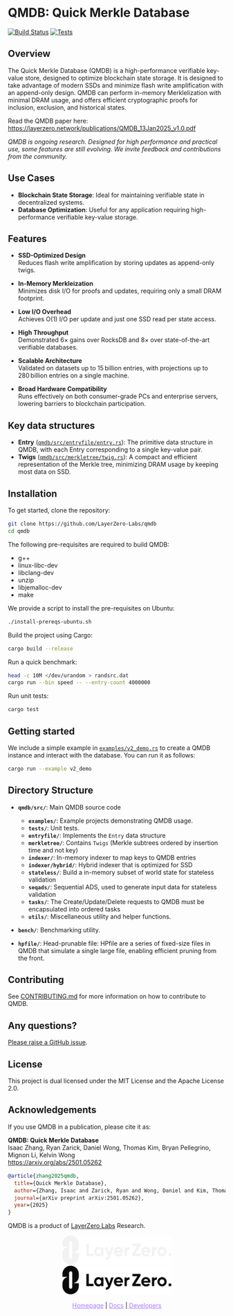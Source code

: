 # QMDB: Quick Merkle Database

[![Build Status](https://github.com/LayerZero-Labs/qmdb/actions/workflows/build.yml/badge.svg)](https://github.com/LayerZero-Labs/qmdb/actions/workflows/build.yml)
[![Tests](https://github.com/LayerZero-Labs/qmdb/actions/workflows/tests.yml/badge.svg)](https://github.com/LayerZero-Labs/qmdb/actions/workflows/tests.yml)

## Overview

The Quick Merkle Database (QMDB) is a high-performance verifiable key-value store, designed to optimize blockchain state storage.
It is designed to take advantage of modern SSDs and minimize flash write amplification with an append-only design.
QMDB can perform in-memory Merklelization with minimal DRAM usage, and offers efficient cryptographic proofs for inclusion, exclusion, and historical states.

Read the QMDB paper here: <https://layerzero.network/publications/QMDB_13Jan2025_v1.0.pdf>

*QMDB is ongoing research. Designed for high performance and practical use, some features are still evolving. We invite feedback and contributions from the community.*

## Use Cases

- **Blockchain State Storage**: Ideal for maintaining verifiable state in decentralized systems.
- **Database Optimization**: Useful for any application requiring high-performance verifiable key-value storage.

## Features

- **SSD-Optimized Design**  
  Reduces flash write amplification by storing updates as append-only twigs.

- **In-Memory Merkleization**  
  Minimizes disk I/O for proofs and updates, requiring only a small DRAM footprint.

- **Low I/O Overhead**  
  Achieves O(1) I/O per update and just one SSD read per state access.

- **High Throughput**  
  Demonstrated 6× gains over RocksDB and 8× over state-of-the-art verifiable databases.

- **Scalable Architecture**  
  Validated on datasets up to 15 billion entries, with projections up to 280 billion entries on a single machine.

- **Broad Hardware Compatibility**  
  Runs effectively on both consumer-grade PCs and enterprise servers, lowering barriers to blockchain participation.

## Key data structures

- **Entry** ([`qmdb/src/entryfile/entry.rs`](qmdb/src/entryfile/entry.rs)): The primitive data structure in QMDB, with each Entry corresponding to a single key-value pair.
- **Twigs** ([`qmdb/src/merkletree/twig.rs`](qmdb/src/merkletree/twig.rs)): A compact and efficient representation of the Merkle tree, minimizing DRAM usage by keeping most data on SSD.

## Installation

To get started, clone the repository:

```bash
git clone https://github.com/LayerZero-Labs/qmdb
cd qmdb
```

The following pre-requisites are required to build QMDB:

- g++
- linux-libc-dev
- libclang-dev
- unzip
- libjemalloc-dev
- make

We provide a script to install the pre-requisites on Ubuntu:

```bash
./install-prereqs-ubuntu.sh
```

Build the project using Cargo:

```bash
cargo build --release
```

Run a quick benchmark:

```bash
head -c 10M </dev/urandom > randsrc.dat
cargo run --bin speed -- --entry-count 4000000
```

Run unit tests:

```bash
cargo test
```

## Getting started

We include a simple example in [`examples/v2_demo.rs`](qmdb/examples/v2_demo.rs) to create a QMDB instance and interact with the database. You can run it as follows:

```bash
cargo run --example v2_demo
```

## Directory Structure

- **`qmdb/src/`**: Main QMDB source code
  - **`examples/`**: Example projects demonstrating QMDB usage.
  - **`tests/`**: Unit tests.
  - **`entryfile/`**: Implements the `Entry` data structure
  - **`merkletree/`**: Contains `Twigs` (Merkle subtrees ordered by insertion time and not key)
  - **`indexer/`**: In-memory indexer to map keys to QMDB entries
  - **`indexer/hybrid/`**: Hybrid indexer that is optimized for SSD
  - **`stateless/`**: Build a in-memory subset of world state for stateless validation
  - **`seqads/`**: Sequential ADS, used to generate input data for stateless validation
  - **`tasks/`**: The Create/Update/Delete requests to QMDB must be encapsulated into ordered tasks
  - **`utils/`**: Miscellaneous utility and helper functions.

- **`bench/`**: Benchmarking utility.
- **`hpfile/`**: Head-prunable file: HPfile are a series of fixed-size files in QMDB that simulate a single large file, enabling efficient pruning from the front.

## Contributing

See [CONTRIBUTING.md](CONTRIBUTING.md) for more information on how to contribute to QMDB.

## Any questions?

[Please raise a GitHub issue](https://github.com/LayerZero-Labs/qmdb/issues/new).

## License

This project is dual licensed under the MIT License and the Apache License 2.0.

## Acknowledgements

If you use QMDB in a publication, please cite it as:

**QMDB: Quick Merkle Database**<br>
Isaac Zhang, Ryan Zarick, Daniel Wong, Thomas Kim, Bryan Pellegrino, Mignon Li, Kelvin Wong<br>
<https://arxiv.org/abs/2501.05262>

```bibtex
@article{zhang2025qmdb,
  title={Quick Merkle Database},
  author={Zhang, Isaac and Zarick, Ryan and Wong, Daniel and Kim, Thomas and Pellegrino, Bryan and Li, Mignon and Wong, Kelvin},
  journal={arXiv preprint arXiv:2501.05262},
  year={2025}
}
```

QMDB is a product of [LayerZero Labs](https://layerzero.network) Research.

<!-- markdownlint-disable MD033 -->
<p align="center">
  <a href="https://layerzero.network#gh-dark-mode-only">
    <img alt="LayerZero" style="width: 50%" src="https://github.com/LayerZero-Labs/devtools/raw/main/assets/logo-dark.svg#gh-dark-mode-only"/>
  </a>  
  <a href="https://layerzero.network#gh-light-mode-only">
    <img alt="LayerZero" style="width: 50%" src="https://github.com/LayerZero-Labs/devtools/raw/main/assets/logo-light.svg#gh-light-mode-only"/>
  </a>
</p>

<p align="center">
  <a href="https://layerzero.network" style="color: #a77dff">Homepage</a> | <a href="https://docs.layerzero.network/" style="color: #a77dff">Docs</a> | <a href="https://layerzero.network/developers" style="color: #a77dff">Developers</a>
</p>
